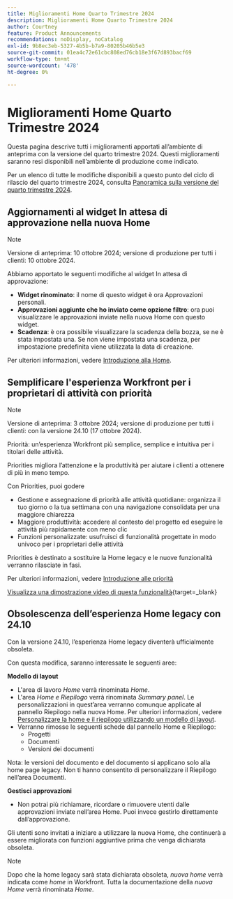 ```yaml
---
title: Miglioramenti Home Quarto Trimestre 2024
description: Miglioramenti Home Quarto Trimestre 2024
author: Courtney
feature: Product Announcements
recommendations: noDisplay, noCatalog
exl-id: 9b8ec3eb-5327-4b5b-b7a9-80205b46b5e3
source-git-commit: 01ea4c72e61cbc808ed76cb18e3f67d893bacf69
workflow-type: tm+mt
source-wordcount: '478'
ht-degree: 0%

---
```


# Miglioramenti Home Quarto Trimestre 2024

Questa pagina descrive tutti i miglioramenti apportati all’ambiente di anteprima con la versione del quarto trimestre 2024. Questi miglioramenti saranno resi disponibili nell’ambiente di produzione come indicato.

Per un elenco di tutte le modifiche disponibili a questo punto del ciclo di rilascio del quarto trimestre 2024, consulta [Panoramica sulla versione del quarto trimestre 2024](/help/quicksilver/product-announcements/product-releases/24-q4-release-activity/24-q4-release-overview.md).

## Aggiornamenti al widget In attesa di approvazione nella nuova Home

>[!NOTE]
>
>Versione di anteprima: 10 ottobre 2024; versione di produzione per tutti i clienti: 10 ottobre 2024.

Abbiamo apportato le seguenti modifiche al widget In attesa di approvazione:

* **Widget rinominato**: il nome di questo widget è ora Approvazioni personali.
* **Approvazioni aggiunte che ho inviato come opzione filtro**: ora puoi visualizzare le approvazioni inviate nella nuova Home con questo widget.
* **Scadenza**: è ora possibile visualizzare la scadenza della bozza, se ne è stata impostata una. Se non viene impostata una scadenza, per impostazione predefinita viene utilizzata la data di creazione.

Per ulteriori informazioni, vedere [Introduzione alla Home](/help/quicksilver/workfront-basics/using-home/using-the-home-area/get-started-with-home.md).

## Semplificare l&#39;esperienza Workfront per i proprietari di attività con priorità

>[!NOTE]
>
>Versione di anteprima: 3 ottobre 2024; versione di produzione per tutti i clienti: con la versione 24.10 (17 ottobre 2024).

Priorità: un’esperienza Workfront più semplice, semplice e intuitiva per i titolari delle attività.

Priorities migliora l’attenzione e la produttività per aiutare i clienti a ottenere di più in meno tempo.

Con Priorities, puoi godere

* Gestione e assegnazione di priorità alle attività quotidiane: organizza il tuo giorno o la tua settimana con una navigazione consolidata per una maggiore chiarezza
* Maggiore produttività: accedere al contesto del progetto ed eseguire le attività più rapidamente con meno clic
* Funzioni personalizzate: usufruisci di funzionalità progettate in modo univoco per i proprietari delle attività

Priorities è destinato a sostituire la Home legacy e le nuove funzionalità verranno rilasciate in fasi.

Per ulteriori informazioni, vedere [Introduzione alle priorità](/help/quicksilver/workfront-basics/priorities/get-started-with-priorities.md)

[Visualizza una dimostrazione video di questa funzionalità](https://video.tv.adobe.com/v/3434848/){target=_blank}

## Obsolescenza dell’esperienza Home legacy con 24.10

Con la versione 24.10, l’esperienza Home legacy diventerà ufficialmente obsoleta.

Con questa modifica, saranno interessate le seguenti aree:

**Modello di layout**

* L&#39;area di lavoro _Home_ verrà rinominata _Home_.
* L&#39;area _Home e Riepilogo_ verrà rinominata _Summary panel_. Le personalizzazioni in quest’area verranno comunque applicate al pannello Riepilogo nella nuova Home. Per ulteriori informazioni, vedere [Personalizzare la home e il riepilogo utilizzando un modello di layout](/help/quicksilver/administration-and-setup/customize-workfront/use-layout-templates/customize-home-summary-layout-template.md).
* Verranno rimosse le seguenti schede dal pannello Home e Riepilogo:
   * Progetti
   * Documenti
   * Versioni dei documenti

Nota: le versioni del documento e del documento si applicano solo alla home page legacy. Non ti hanno consentito di personalizzare il Riepilogo nell’area Documenti.

**Gestisci approvazioni**

* Non potrai più richiamare, ricordare o rimuovere utenti dalle approvazioni inviate nell’area Home. Puoi invece gestirlo direttamente dall’approvazione.

Gli utenti sono invitati a iniziare a utilizzare la nuova Home, che continuerà a essere migliorata con funzioni aggiuntive prima che venga dichiarata obsoleta.

>[!NOTE]
>
>Dopo che la home legacy sarà stata dichiarata obsoleta, _nuova home_ verrà indicata come _home_ in Workfront. Tutta la documentazione della _nuova Home_ verrà rinominata _Home_.
